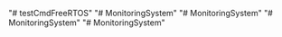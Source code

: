 "# testCmdFreeRTOS" 
"# MonitoringSystem" 
"# MonitoringSystem" 
"# MonitoringSystem" 
"# MonitoringSystem" 
